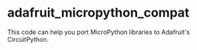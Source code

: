 # adafruit_micropython_compat

This code can help you port MicroPython libraries to Adafruit's CircuitPython.
